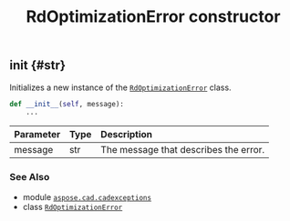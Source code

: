 ﻿---
title: RdOptimizationError constructor
second_title: Aspose.CAD for Python via .NET API References
description: 
type: docs
weight: 10
url: /aspose.cad.cadexceptions/rdoptimizationerror/__init__/
is_root: false
---

## __init__ {#str}

Initializes a new instance of the [`RdOptimizationError`](/cad/python-net/aspose.cad.cadexceptions/rdoptimizationerror) class.



```python
def __init__(self, message):
    ...
```


| Parameter | Type | Description |
| :- | :- | :- |
| message | str | The message that describes the error. |



### See Also
* module [`aspose.cad.cadexceptions`](../../)
* class [`RdOptimizationError`](/cad/python-net/aspose.cad.cadexceptions/rdoptimizationerror)

